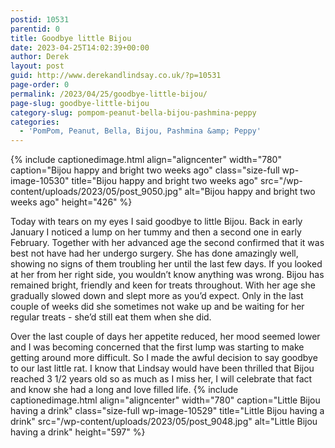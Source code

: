 ```yaml
---
postid: 10531
parentid: 0
title: Goodbye little Bijou
date: 2023-04-25T14:02:39+00:00
author: Derek
layout: post
guid: http://www.derekandlindsay.co.uk/?p=10531
page-order: 0
permalink: /2023/04/25/goodbye-little-bijou/
page-slug: goodbye-little-bijou
category-slug: pompom-peanut-bella-bijou-pashmina-peppy
categories:
  - 'PomPom, Peanut, Bella, Bijou, Pashmina &amp; Peppy'
---
```

{% include captionedimage.html align="aligncenter" width="780" caption="Bijou happy and bright two weeks ago" class="size-full wp-image-10530" title="Bijou happy and bright two weeks ago" src="/wp-content/uploads/2023/05/post_9050.jpg" alt="Bijou happy and bright two weeks ago" height="426" %} 

Today with tears on my eyes I said goodbye to little Bijou. Back in early January I noticed a lump on her tummy and then a second one in early February. Together with her advanced age the second confirmed that it was best not have had her undergo surgery. She has done amazingly well, showing no signs of them troubling her until the last few days. If you looked at her from her right side, you wouldn’t know anything was wrong. Bijou has remained bright, friendly and keen for treats throughout. With her age she gradually slowed down and slept more as you’d expect. Only in the last couple of weeks did she sometimes not wake up and be waiting for her regular treats - she’d still eat them when she did. 

Over the last couple of days her appetite reduced, her mood seemed lower and I was becoming concerned that the first lump was starting to make getting around more difficult. So I made the awful decision to say goodbye to our last little rat. I know that Lindsay would have been thrilled that Bijou reached 3 1/2 years old so as much as I miss her, I will celebrate that fact and know she had a long and love filled life. {% include captionedimage.html align="aligncenter" width="780" caption="Little Bijou having a drink" class="size-full wp-image-10529" title="Little Bijou having a drink" src="/wp-content/uploads/2023/05/post_9048.jpg" alt="Little Bijou having a drink" height="597" %}